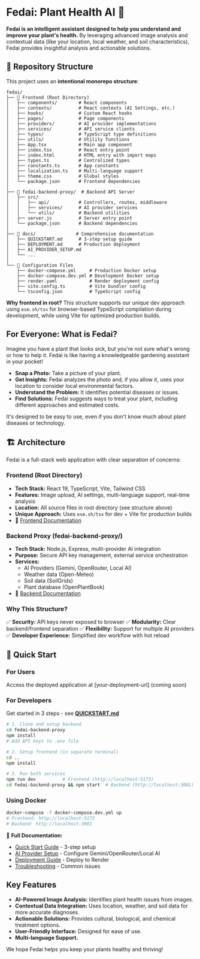 # Fedai: Plant Health AI 🌿

**Fedai is an intelligent assistant designed to help you understand and improve your plant's health.** By leveraging advanced image analysis and contextual data (like your location, local weather, and soil characteristics), Fedai provides insightful analysis and actionable solutions.

## 📁 Repository Structure

This project uses an **intentional monorepo structure**:

```
fedai/
├── 📂 Frontend (Root Directory)
│   ├── components/        # React components
│   ├── contexts/          # React contexts (AI Settings, etc.)
│   ├── hooks/             # Custom React hooks
│   ├── pages/             # Page components
│   ├── providers/         # AI provider implementations
│   ├── services/          # API service clients
│   ├── types/             # TypeScript type definitions
│   ├── utils/             # Utility functions
│   ├── App.tsx            # Main app component
│   ├── index.tsx          # React entry point
│   ├── index.html         # HTML entry with import maps
│   ├── types.ts           # Centralized types
│   ├── constants.ts       # App constants
│   ├── localization.ts    # Multi-language support
│   ├── theme.css          # Global styles
│   └── package.json       # Frontend dependencies
│
├── 📂 fedai-backend-proxy/  # Backend API Server
│   ├── src/
│   │   ├── api/           # Controllers, routes, middleware
│   │   ├── services/      # AI provider services
│   │   └── utils/         # Backend utilities
│   ├── server.js          # Server entry point
│   └── package.json       # Backend dependencies
│
├── 📂 docs/               # Comprehensive documentation
│   ├── QUICKSTART.md      # 3-step setup guide
│   ├── DEPLOYMENT.md      # Production deployment
│   ├── AI_PROVIDER_SETUP.md
│   └── ...
│
└── 📝 Configuration Files
    ├── docker-compose.yml     # Production Docker setup
    ├── docker-compose.dev.yml # Development Docker setup
    ├── render.yaml            # Render deployment config
    ├── vite.config.ts         # Vite bundler config
    └── tsconfig.json          # TypeScript config
```

**Why frontend in root?** This structure supports our unique dev approach using `esm.sh/tsx` for browser-based TypeScript compilation during development, while using Vite for optimized production builds.

## For Everyone: What is Fedai?

Imagine you have a plant that looks sick, but you're not sure what's wrong or how to help it. Fedai is like having a knowledgeable gardening assistant in your pocket!

*   **Snap a Photo:** Take a picture of your plant.
*   **Get Insights:** Fedai analyzes the photo and, if you allow it, uses your location to consider local environmental factors.
*   **Understand the Problem:** It identifies potential diseases or issues.
*   **Find Solutions:** Fedai suggests ways to treat your plant, including different approaches and estimated costs.

It's designed to be easy to use, even if you don't know much about plant diseases or technology.

## 🏗️ Architecture

Fedai is a full-stack web application with clear separation of concerns:

### **Frontend (Root Directory)**
- **Tech Stack:** React 19, TypeScript, Vite, Tailwind CSS
- **Features:** Image upload, AI settings, multi-language support, real-time analysis
- **Location:** All source files in root directory (see structure above)
- **Unique Approach:** Uses `esm.sh/tsx` for dev + Vite for production builds
- 📖 [Frontend Documentation](docs/FRONTEND_README.md)

### **Backend Proxy (fedai-backend-proxy/)**
- **Tech Stack:** Node.js, Express, multi-provider AI integration
- **Purpose:** Secure API key management, external service orchestration
- **Services:**
  - AI Providers (Gemini, OpenRouter, Local AI)
  - Weather data (Open-Meteo)
  - Soil data (SoilGrids)
  - Plant database (OpenPlantBook)
- 📖 [Backend Documentation](fedai-backend-proxy/README.md)

### **Why This Structure?**
✅ **Security:** API keys never exposed to browser
✅ **Modularity:** Clear backend/frontend separation
✅ **Flexibility:** Support for multiple AI providers
✅ **Developer Experience:** Simplified dev workflow with hot reload

## 🚀 Quick Start

### For Users
Access the deployed application at [your-deployment-url] (coming soon)

### For Developers
Get started in 3 steps - see **[QUICKSTART.md](QUICKSTART.md)**

```bash
# 1. Clone and setup backend
cd fedai-backend-proxy
npm install
# Add API keys to .env file

# 2. Setup frontend (in separate terminal)
cd ..
npm install

# 3. Run both services
npm run dev          # Frontend (http://localhost:5173)
cd fedai-backend-proxy && npm start  # Backend (http://localhost:3001)
```

### Using Docker
```bash
docker-compose -f docker-compose.dev.yml up
# Frontend: http://localhost:5173
# Backend: http://localhost:3001
```

📖 **Full Documentation:**
- [Quick Start Guide](QUICKSTART.md) - 3-step setup
- [AI Provider Setup](docs/AI_PROVIDER_SETUP.md) - Configure Gemini/OpenRouter/Local AI
- [Deployment Guide](docs/DEPLOYMENT.md) - Deploy to Render
- [Troubleshooting](docs/TROUBLESHOOTING.md) - Common issues

## Key Features

*   **AI-Powered Image Analysis:** Identifies plant health issues from images.
*   **Contextual Data Integration:** Uses location, weather, and soil data for more accurate diagnoses.
*   **Actionable Solutions:** Provides cultural, biological, and chemical treatment options.
*   **User-Friendly Interface:** Designed for ease of use.
*   **Multi-language Support.**

We hope Fedai helps you keep your plants healthy and thriving!
